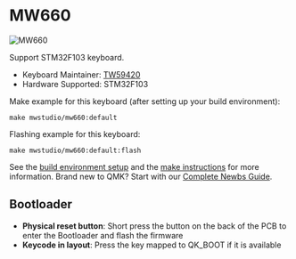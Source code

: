 # MW660

![MW660](https://i.imgur.com/kJx0mpi.png)

Support STM32F103 keyboard.

* Keyboard Maintainer: [TW59420](https://github.com/TW59420)
* Hardware Supported: STM32F103

Make example for this keyboard (after setting up your build environment):

    make mwstudio/mw660:default 

Flashing example for this keyboard:

    make mwstudio/mw660:default:flash

See the [build environment setup](https://docs.qmk.fm/#/getting_started_build_tools) and the [make instructions](https://docs.qmk.fm/#/getting_started_make_guide) for more information. Brand new to QMK? Start with our [Complete Newbs Guide](https://docs.qmk.fm/#/newbs).

## Bootloader
* **Physical reset button**: Short press the button on the back of the PCB to enter the Bootloader and flash the firmware
* **Keycode in layout**: Press the key mapped to QK_BOOT if it is available

